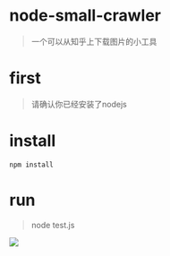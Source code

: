 # node-small-crawler

> 一个可以从知乎上下载图片的小工具

# first

> 请确认你已经安装了nodejs


# install

```
npm install

```

# run

> node test.js



![](http://odssgnnpf.bkt.clouddn.com/%E5%B1%8F%E5%B9%95%E5%BF%AB%E7%85%A7%202017-01-08%2023.06.55.png)
